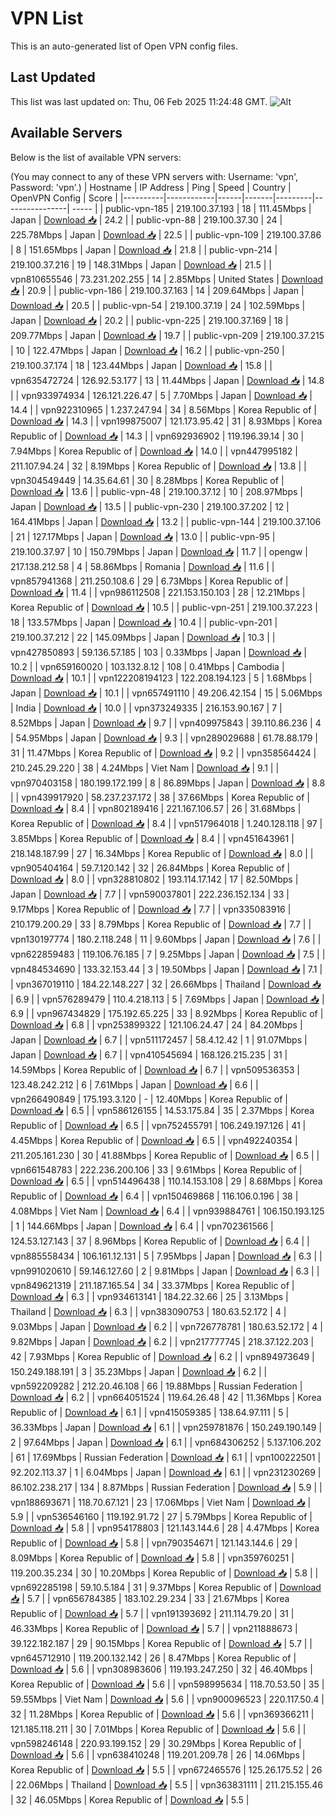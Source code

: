 # VPN List

This is an auto-generated list of Open VPN config files.

## Last Updated

This list was last updated on: Thu, 06 Feb 2025 11:24:48 GMT.
![Alt](https://repobeats.axiom.co/api/embed/186b98318ef1479477931607c1ad7d823f12451f.svg "Repobeats analytics image")

## Available Servers

Below is the list of available VPN servers:

(You may connect to any of these VPN servers with: Username: 'vpn', Password: 'vpn'.)
| Hostname | IP Address | Ping | Speed | Country | OpenVPN Config | Score |
|----------|------------|------|-------|---------|----------------| ----- |
| public-vpn-185 | 219.100.37.193 | 18 | 111.45Mbps | Japan | [Download 📥](./configs/server_0_JP.ovpn) | 24.2 |
| public-vpn-88 | 219.100.37.30 | 24 | 225.78Mbps | Japan | [Download 📥](./configs/server_1_JP.ovpn) | 22.5 |
| public-vpn-109 | 219.100.37.86 | 8 | 151.65Mbps | Japan | [Download 📥](./configs/server_2_JP.ovpn) | 21.8 |
| public-vpn-214 | 219.100.37.216 | 19 | 148.31Mbps | Japan | [Download 📥](./configs/server_3_JP.ovpn) | 21.5 |
| vpn810655546 | 73.231.202.255 | 14 | 2.85Mbps | United States | [Download 📥](./configs/server_4_US.ovpn) | 20.9 |
| public-vpn-186 | 219.100.37.163 | 14 | 209.64Mbps | Japan | [Download 📥](./configs/server_5_JP.ovpn) | 20.5 |
| public-vpn-54 | 219.100.37.19 | 24 | 102.59Mbps | Japan | [Download 📥](./configs/server_6_JP.ovpn) | 20.2 |
| public-vpn-225 | 219.100.37.169 | 18 | 209.77Mbps | Japan | [Download 📥](./configs/server_7_JP.ovpn) | 19.7 |
| public-vpn-209 | 219.100.37.215 | 10 | 122.47Mbps | Japan | [Download 📥](./configs/server_8_JP.ovpn) | 16.2 |
| public-vpn-250 | 219.100.37.174 | 18 | 123.44Mbps | Japan | [Download 📥](./configs/server_9_JP.ovpn) | 15.8 |
| vpn635472724 | 126.92.53.177 | 13 | 11.44Mbps | Japan | [Download 📥](./configs/server_10_JP.ovpn) | 14.8 |
| vpn933974934 | 126.121.226.47 | 5 | 7.70Mbps | Japan | [Download 📥](./configs/server_11_JP.ovpn) | 14.4 |
| vpn922310965 | 1.237.247.94 | 34 | 8.56Mbps | Korea Republic of | [Download 📥](./configs/server_12_KR.ovpn) | 14.3 |
| vpn199875007 | 121.173.95.42 | 31 | 8.93Mbps | Korea Republic of | [Download 📥](./configs/server_13_KR.ovpn) | 14.3 |
| vpn692936902 | 119.196.39.14 | 30 | 7.94Mbps | Korea Republic of | [Download 📥](./configs/server_14_KR.ovpn) | 14.0 |
| vpn447995182 | 211.107.94.24 | 32 | 8.19Mbps | Korea Republic of | [Download 📥](./configs/server_15_KR.ovpn) | 13.8 |
| vpn304549449 | 14.35.64.61 | 30 | 8.28Mbps | Korea Republic of | [Download 📥](./configs/server_16_KR.ovpn) | 13.6 |
| public-vpn-48 | 219.100.37.12 | 10 | 208.97Mbps | Japan | [Download 📥](./configs/server_17_JP.ovpn) | 13.5 |
| public-vpn-230 | 219.100.37.202 | 12 | 164.41Mbps | Japan | [Download 📥](./configs/server_18_JP.ovpn) | 13.2 |
| public-vpn-144 | 219.100.37.106 | 21 | 127.17Mbps | Japan | [Download 📥](./configs/server_19_JP.ovpn) | 13.0 |
| public-vpn-95 | 219.100.37.97 | 10 | 150.79Mbps | Japan | [Download 📥](./configs/server_20_JP.ovpn) | 11.7 |
| opengw | 217.138.212.58 | 4 | 58.86Mbps | Romania | [Download 📥](./configs/server_21_RO.ovpn) | 11.6 |
| vpn857941368 | 211.250.108.6 | 29 | 6.73Mbps | Korea Republic of | [Download 📥](./configs/server_22_KR.ovpn) | 11.4 |
| vpn986112508 | 221.153.150.103 | 28 | 12.21Mbps | Korea Republic of | [Download 📥](./configs/server_23_KR.ovpn) | 10.5 |
| public-vpn-251 | 219.100.37.223 | 18 | 133.57Mbps | Japan | [Download 📥](./configs/server_24_JP.ovpn) | 10.4 |
| public-vpn-201 | 219.100.37.212 | 22 | 145.09Mbps | Japan | [Download 📥](./configs/server_25_JP.ovpn) | 10.3 |
| vpn427850893 | 59.136.57.185 | 103 | 0.33Mbps | Japan | [Download 📥](./configs/server_26_JP.ovpn) | 10.2 |
| vpn659160020 | 103.132.8.12 | 108 | 0.41Mbps | Cambodia | [Download 📥](./configs/server_27_KH.ovpn) | 10.1 |
| vpn122208194123 | 122.208.194.123 | 5 | 1.68Mbps | Japan | [Download 📥](./configs/server_28_JP.ovpn) | 10.1 |
| vpn657491110 | 49.206.42.154 | 15 | 5.06Mbps | India | [Download 📥](./configs/server_29_IN.ovpn) | 10.0 |
| vpn373249335 | 216.153.90.167 | 7 | 8.52Mbps | Japan | [Download 📥](./configs/server_30_JP.ovpn) | 9.7 |
| vpn409975843 | 39.110.86.236 | 4 | 54.95Mbps | Japan | [Download 📥](./configs/server_31_JP.ovpn) | 9.3 |
| vpn289029688 | 61.78.88.179 | 31 | 11.47Mbps | Korea Republic of | [Download 📥](./configs/server_32_KR.ovpn) | 9.2 |
| vpn358564424 | 210.245.29.220 | 38 | 4.24Mbps | Viet Nam | [Download 📥](./configs/server_33_VN.ovpn) | 9.1 |
| vpn970403158 | 180.199.172.199 | 8 | 86.89Mbps | Japan | [Download 📥](./configs/server_34_JP.ovpn) | 8.8 |
| vpn439917920 | 58.237.237.172 | 38 | 37.66Mbps | Korea Republic of | [Download 📥](./configs/server_35_KR.ovpn) | 8.4 |
| vpn802189416 | 221.167.106.57 | 26 | 31.68Mbps | Korea Republic of | [Download 📥](./configs/server_36_KR.ovpn) | 8.4 |
| vpn517964018 | 1.240.128.118 | 97 | 3.85Mbps | Korea Republic of | [Download 📥](./configs/server_37_KR.ovpn) | 8.4 |
| vpn451643961 | 218.148.187.99 | 27 | 16.34Mbps | Korea Republic of | [Download 📥](./configs/server_38_KR.ovpn) | 8.0 |
| vpn905404164 | 59.7.120.142 | 32 | 26.84Mbps | Korea Republic of | [Download 📥](./configs/server_39_KR.ovpn) | 8.0 |
| vpn328810802 | 193.114.17.142 | 17 | 82.50Mbps | Japan | [Download 📥](./configs/server_40_JP.ovpn) | 7.7 |
| vpn590037801 | 222.236.152.134 | 33 | 9.17Mbps | Korea Republic of | [Download 📥](./configs/server_41_KR.ovpn) | 7.7 |
| vpn335083916 | 210.179.200.29 | 33 | 8.79Mbps | Korea Republic of | [Download 📥](./configs/server_42_KR.ovpn) | 7.7 |
| vpn130197774 | 180.2.118.248 | 11 | 9.60Mbps | Japan | [Download 📥](./configs/server_43_JP.ovpn) | 7.6 |
| vpn622859483 | 119.106.76.185 | 7 | 9.25Mbps | Japan | [Download 📥](./configs/server_44_JP.ovpn) | 7.5 |
| vpn484534690 | 133.32.153.44 | 3 | 19.50Mbps | Japan | [Download 📥](./configs/server_45_JP.ovpn) | 7.1 |
| vpn367019110 | 184.22.148.227 | 32 | 26.66Mbps | Thailand | [Download 📥](./configs/server_46_TH.ovpn) | 6.9 |
| vpn576289479 | 110.4.218.113 | 5 | 7.69Mbps | Japan | [Download 📥](./configs/server_47_JP.ovpn) | 6.9 |
| vpn967434829 | 175.192.65.225 | 33 | 8.92Mbps | Korea Republic of | [Download 📥](./configs/server_48_KR.ovpn) | 6.8 |
| vpn253899322 | 121.106.24.47 | 24 | 84.20Mbps | Japan | [Download 📥](./configs/server_49_JP.ovpn) | 6.7 |
| vpn511172457 | 58.4.12.42 | 1 | 91.07Mbps | Japan | [Download 📥](./configs/server_50_JP.ovpn) | 6.7 |
| vpn410545694 | 168.126.215.235 | 31 | 14.59Mbps | Korea Republic of | [Download 📥](./configs/server_51_KR.ovpn) | 6.7 |
| vpn509536353 | 123.48.242.212 | 6 | 7.61Mbps | Japan | [Download 📥](./configs/server_52_JP.ovpn) | 6.6 |
| vpn266490849 | 175.193.3.120 | - | 12.40Mbps | Korea Republic of | [Download 📥](./configs/server_53_KR.ovpn) | 6.5 |
| vpn586126155 | 14.53.175.84 | 35 | 2.37Mbps | Korea Republic of | [Download 📥](./configs/server_54_KR.ovpn) | 6.5 |
| vpn752455791 | 106.249.197.126 | 41 | 4.45Mbps | Korea Republic of | [Download 📥](./configs/server_55_KR.ovpn) | 6.5 |
| vpn492240354 | 211.205.161.230 | 30 | 41.88Mbps | Korea Republic of | [Download 📥](./configs/server_56_KR.ovpn) | 6.5 |
| vpn661548783 | 222.236.200.106 | 33 | 9.61Mbps | Korea Republic of | [Download 📥](./configs/server_57_KR.ovpn) | 6.5 |
| vpn514496438 | 110.14.153.108 | 29 | 8.68Mbps | Korea Republic of | [Download 📥](./configs/server_58_KR.ovpn) | 6.4 |
| vpn150469868 | 116.106.0.196 | 38 | 4.08Mbps | Viet Nam | [Download 📥](./configs/server_59_VN.ovpn) | 6.4 |
| vpn939884761 | 106.150.193.125 | 1 | 144.66Mbps | Japan | [Download 📥](./configs/server_60_JP.ovpn) | 6.4 |
| vpn702361566 | 124.53.127.143 | 37 | 8.96Mbps | Korea Republic of | [Download 📥](./configs/server_61_KR.ovpn) | 6.4 |
| vpn885558434 | 106.161.12.131 | 5 | 7.95Mbps | Japan | [Download 📥](./configs/server_62_JP.ovpn) | 6.3 |
| vpn991020610 | 59.146.127.60 | 2 | 9.81Mbps | Japan | [Download 📥](./configs/server_63_JP.ovpn) | 6.3 |
| vpn849621319 | 211.187.165.54 | 34 | 33.37Mbps | Korea Republic of | [Download 📥](./configs/server_64_KR.ovpn) | 6.3 |
| vpn934613141 | 184.22.32.66 | 25 | 3.13Mbps | Thailand | [Download 📥](./configs/server_65_TH.ovpn) | 6.3 |
| vpn383090753 | 180.63.52.172 | 4 | 9.03Mbps | Japan | [Download 📥](./configs/server_66_JP.ovpn) | 6.2 |
| vpn726778781 | 180.63.52.172 | 4 | 9.82Mbps | Japan | [Download 📥](./configs/server_67_JP.ovpn) | 6.2 |
| vpn217777745 | 218.37.122.203 | 42 | 7.93Mbps | Korea Republic of | [Download 📥](./configs/server_68_KR.ovpn) | 6.2 |
| vpn894973649 | 150.249.188.191 | 3 | 35.23Mbps | Japan | [Download 📥](./configs/server_69_JP.ovpn) | 6.2 |
| vpn592209282 | 212.20.46.108 | 66 | 19.88Mbps | Russian Federation | [Download 📥](./configs/server_70_RU.ovpn) | 6.2 |
| vpn664051524 | 119.64.26.48 | 42 | 11.36Mbps | Korea Republic of | [Download 📥](./configs/server_71_KR.ovpn) | 6.1 |
| vpn415059385 | 138.64.97.111 | 5 | 36.33Mbps | Japan | [Download 📥](./configs/server_72_JP.ovpn) | 6.1 |
| vpn259781876 | 150.249.190.149 | 2 | 97.64Mbps | Japan | [Download 📥](./configs/server_73_JP.ovpn) | 6.1 |
| vpn684306252 | 5.137.106.202 | 61 | 17.69Mbps | Russian Federation | [Download 📥](./configs/server_74_RU.ovpn) | 6.1 |
| vpn100222501 | 92.202.113.37 | 1 | 6.04Mbps | Japan | [Download 📥](./configs/server_75_JP.ovpn) | 6.1 |
| vpn231230269 | 86.102.238.217 | 134 | 8.87Mbps | Russian Federation | [Download 📥](./configs/server_76_RU.ovpn) | 5.9 |
| vpn188693671 | 118.70.67.121 | 23 | 17.06Mbps | Viet Nam | [Download 📥](./configs/server_77_VN.ovpn) | 5.9 |
| vpn536546160 | 119.192.91.72 | 27 | 5.79Mbps | Korea Republic of | [Download 📥](./configs/server_78_KR.ovpn) | 5.8 |
| vpn954178803 | 121.143.144.6 | 28 | 4.47Mbps | Korea Republic of | [Download 📥](./configs/server_79_KR.ovpn) | 5.8 |
| vpn790354671 | 121.143.144.6 | 29 | 8.09Mbps | Korea Republic of | [Download 📥](./configs/server_80_KR.ovpn) | 5.8 |
| vpn359760251 | 119.200.35.234 | 30 | 10.20Mbps | Korea Republic of | [Download 📥](./configs/server_81_KR.ovpn) | 5.8 |
| vpn692285198 | 59.10.5.184 | 31 | 9.37Mbps | Korea Republic of | [Download 📥](./configs/server_82_KR.ovpn) | 5.7 |
| vpn656784385 | 183.102.29.234 | 33 | 21.67Mbps | Korea Republic of | [Download 📥](./configs/server_83_KR.ovpn) | 5.7 |
| vpn191393692 | 211.114.79.20 | 31 | 46.33Mbps | Korea Republic of | [Download 📥](./configs/server_84_KR.ovpn) | 5.7 |
| vpn211888673 | 39.122.182.187 | 29 | 90.15Mbps | Korea Republic of | [Download 📥](./configs/server_85_KR.ovpn) | 5.7 |
| vpn645712910 | 119.200.132.142 | 26 | 8.47Mbps | Korea Republic of | [Download 📥](./configs/server_86_KR.ovpn) | 5.6 |
| vpn308983606 | 119.193.247.250 | 32 | 46.40Mbps | Korea Republic of | [Download 📥](./configs/server_87_KR.ovpn) | 5.6 |
| vpn598995634 | 118.70.53.50 | 35 | 59.55Mbps | Viet Nam | [Download 📥](./configs/server_88_VN.ovpn) | 5.6 |
| vpn900096523 | 220.117.50.4 | 32 | 11.28Mbps | Korea Republic of | [Download 📥](./configs/server_89_KR.ovpn) | 5.6 |
| vpn369366211 | 121.185.118.211 | 30 | 7.01Mbps | Korea Republic of | [Download 📥](./configs/server_90_KR.ovpn) | 5.6 |
| vpn598246148 | 220.93.199.152 | 29 | 30.29Mbps | Korea Republic of | [Download 📥](./configs/server_91_KR.ovpn) | 5.6 |
| vpn638410248 | 119.201.209.78 | 26 | 14.06Mbps | Korea Republic of | [Download 📥](./configs/server_92_KR.ovpn) | 5.5 |
| vpn672465576 | 125.26.175.52 | 26 | 22.06Mbps | Thailand | [Download 📥](./configs/server_93_TH.ovpn) | 5.5 |
| vpn363831111 | 211.215.155.46 | 32 | 46.05Mbps | Korea Republic of | [Download 📥](./configs/server_94_KR.ovpn) | 5.5 |

